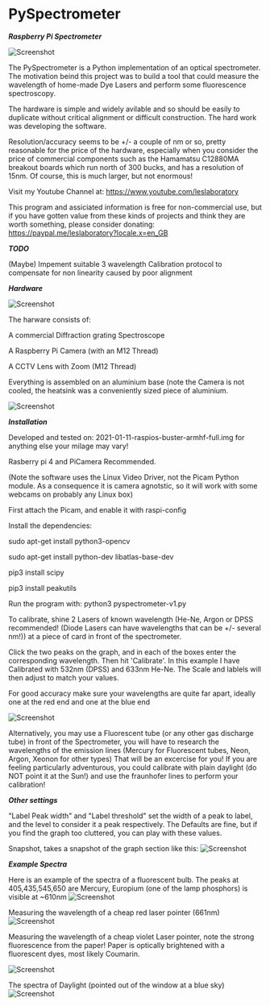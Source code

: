 # PySpectrometer

***Raspberry Pi Spectrometer***

![Screenshot](media/fluorescent.png)

The PySpectrometer is a Python implementation of an optical spectrometer. The motivation beind this project was to build a tool that could measure the wavelength of home-made Dye Lasers and perform some fluorescence spectroscopy.

The hardware is simple and widely avilable and so should be easily to duplicate without critical alignment or difficult construction. The hard work was developing the software.

Resolution/accuracy seems to be +/- a couple of nm or so, pretty reasonable for the price of the hardware, especially when you consider the price of commercial components such as the Hamamatsu C12880MA breakout boards which run north of 300 bucks, and has a resolution of 15nm. Of course, this is much larger, but not enormous!


Visit my Youtube Channel at: https://www.youtube.com/leslaboratory

This program and assiciated information is free for non-commercial use, but if you have gotten value from these kinds of projects and think they are worth something, please consider donating: https://paypal.me/leslaboratory?locale.x=en_GB

***TODO***

(Maybe) Impement suitable 3 wavelength Calibration protocol to compensate for non linearity caused by poor alignment


***Hardware***

![Screenshot](media/scope.png)

The harware consists of: 

A commercial Diffraction grating Spectroscope

A Raspberry Pi Camera (with an M12 Thread)

A CCTV Lens with Zoom (M12 Thread)

Everything is assembled on an aluminium base (note the Camera is not cooled, the heatsink was a conveniently sized piece of aluminium.

![Screenshot](media/parts.png)

***Installation***

Developed and tested on: 2021-01-11-raspios-buster-armhf-full.img for anything else your milage may vary!

Rasberry pi 4 and PiCamera Recommended. 

(Note the software uses the Linux Video Driver, not the Picam Python module. As a consequence it is camera agnotstic, so it will work with some webcams on probably any Linux box) 

First attach the Picam, and enable it with raspi-config

Install the dependencies:

sudo apt-get install python3-opencv

sudo apt-get install python-dev libatlas-base-dev

pip3 install scipy

pip3 install peakutils


Run the program with: python3 pyspectrometer-v1.py


To calibrate, shine 2 Lasers of known wavelength (He-Ne, Argon or DPSS recommended! (Diode Lasers can have wavelengths that can be +/- several nm!)) at a piece of card in front of the spectrometer.

Click the two peaks on the graph, and in each of the boxes enter the corresponding wavelength. Then hit 'Calibrate'. In this example I have Calibrated with 532nm (DPSS) and 633nm He-Ne. The Scale and lablels will then adjust to match your values.

For good accuracy make sure your wavelengths are quite far apart, ideally one at the red end and one at the blue end

![Screenshot](media/calib.png)

Alternatively, you may use a Fluorescent tube (or any other gas discharge tube) in front of the Spectrometer, you will have to research the wavelengths of the emission lines (Mercury for Fluorescent tubes, Neon, Argon, Xeonon for other types) That will be an excercise for you! If you are feeling particularly adventurous, you could calibrate with plain daylight (do NOT point it at the Sun!) and use the fraunhofer lines to perform your calibration!

***Other settings***

"Label Peak width" and "Label threshold" set the width of a peak to label, and the level to consider it a peak respectively. The Defaults are fine, but if you find the graph too cluttered, you can play with these values.

Snapshot, takes a snapshot of the graph section like this:
![Screenshot](media/spectrum-09-04-2021-15:19:27.jpg)


***Example Spectra***

Here is an example of the spectra of a fluorescent bulb. The peaks at 405,435,545,650 are Mercury, Europium (one of the lamp phosphors) is visible at ~610nm
![Screenshot](media/fluorescent.png)

Measuring the wavelength of a cheap red laser pointer (661nm)
![Screenshot](media/pointer.png)

Measuring the wavelength of a cheap violet Laser pointer, note the strong fluorescence from the paper! Paper is optically brightened with a fluorescent dyes, most likely Coumarin.

![Screenshot](media/uv.png)

The spectra of Daylight (pointed out of the window at a blue sky)
![Screenshot](media/daylight.png)








